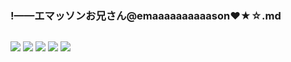 ### !——エマッソンお兄さん@emaaaaaaaaaason❤★☆.md
![]()

![](https://pbs.twimg.com/media/EB2BKE4UIAEzr8y?format=jpg&name=large)
![](https://pbs.twimg.com/media/D9Q-1PzUwAYi6Sg.jpg)
![](https://pbs.twimg.com/media/D1RaZO1VAAA4mJ7.jpg)
![](https://pbs.twimg.com/media/DsxkbLSU8AAoMdZ.jpg)
![](https://pbs.twimg.com/media/EADearsVAAAIdOO?format=jpg)
